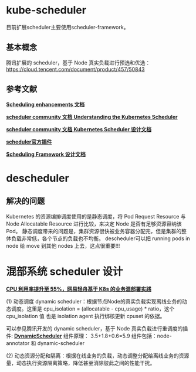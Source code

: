 




# kube-scheduler
目前扩展scheduler主要使用scheduler-framework。

## 基本概念
腾讯扩展的 scheduler，基于 Node 真实负载进行预选和优选：https://cloud.tencent.com/document/product/457/50843



## 参考文献
**[Scheduling enhancements 文档](https://github.com/kubernetes/enhancements/blob/master/keps/sig-scheduling/OWNERS)**

**[scheduler community 文档 Understanding the Kubernetes Scheduler](https://github.com/kubernetes/community/blob/master/contributors/devel/sig-scheduling/scheduler.md)**

**[scheduler community 文档 Kubernetes Scheduler 设计文档](https://github.com/kubernetes/community/blob/master/contributors/design-proposals/scheduling)**

**[scheduler官方插件](https://github.com/kubernetes-sigs/scheduler-plugins)**

**[Scheduling Framework 设计文档](https://github.com/kubernetes/enhancements/blob/master/keps/sig-scheduling/624-scheduling-framework/README.md)**



# descheduler


## 解决的问题
Kubernetes 的资源编排调度使用的是静态调度，将 Pod Request Resource 与 Node Allocatable Resource 进行比较，来决定 Node 是否有足够资源容纳该 Pod。
静态调度带来的问题是，集群资源很快被业务容器分配完，但是集群的整体负载非常低，各个节点的负载也不均衡。
descheduler可以把 running pods in node 给 move 到其他 nodes 上去，这点很重要!!!




# 混部系统 scheduler 设计
**[CPU 利用率提升至 55%，网易轻舟基于 K8s 的业务混部署实践](https://zhuanlan.zhihu.com/p/231631519)**

(1) 动态调度 dynamic scheduler：根据节点Node的真实负载实现离线业务的动态调度。这里是 cpu_isolation = (allocatable - cpu_usage) * ratio，这个 cpu_isolation 值
也是 isolation agent 执行绑核更新 cpuset 的依据。

可以参见腾讯开发的 dynamic scheduler，基于 Node 真实负载进行重调度的插件: **[DynamicScheduler](https://cloud.tencent.com/document/product/457/50921)**
组件原理：
3.5+1.8+0.6=5.9
组件包括：node-annotator 和 dynamic-scheduler


(2) 动态资源分配和隔离：根据在线业务的负载，动态调整分配给离线业务的资源量，动态执行资源隔离策略，降低甚至消除彼此之间的性能干扰。

